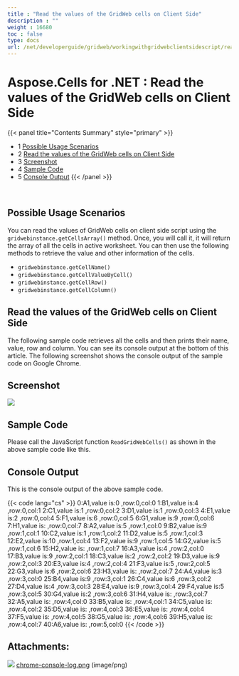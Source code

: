 ```yaml
---
title : "Read the values of the GridWeb cells on Client Side" 
description : "" 
weight : 16680 
toc : false
type: docs
url: /net/developerguide/gridweb/workingwithgridwebclientsidescript/read+the+values+of+the+gridweb+cells+on+client+side/
---
```


# Aspose.Cells for .NET : Read the values of the GridWeb cells on Client Side


{{< panel title="Contents Summary" style="primary" >}}
*   1 [Possible Usage Scenarios](#possible-usage-scenarios)
*   2 [Read the values of the GridWeb cells on Client Side](#read-the-values-of-the-gridweb-cells-on-client-side)
*   3 [Screenshot](#screenshot)
*   4 [Sample Code](#sample-code)
*   5 [Console Output](#console-output)
{{< /panel >}}
 

 

## Possible Usage Scenarios

You can read the values of GridWeb cells on client side script using the `gridwebinstance.getCellsArray()` method. Once, you will call it, it will return the array of all the cells in active worksheet. You can then use the following methods to retrieve the value and other information of the cells.

*   `gridwebinstance.getCellName()`
*   `gridwebinstance.getCellValueByCell()`
*   `gridwebinstance.getCellRow()`
*   `gridwebinstance.getCellColumn()`

## Read the values of the GridWeb cells on Client Side

The following sample code retrieves all the cells and then prints their name, value, row and column. You can see its console output at the bottom of this article. The following screenshot shows the console output of the sample code on Google Chrome.

## Screenshot

![](https://docs2.aspose.com/cells/net/attachments/5013765/5115360.png)

## Sample Code

  

Please call the JavaScript function `ReadGridWebCells()` as shown in the above sample code like this.

  

## Console Output

This is the console output of the above sample code.

{{< code lang="cs" >}}
0:A1,value is:0 ,row:0,col:0
1:B1,value is:4 ,row:0,col:1
2:C1,value is:1 ,row:0,col:2
3:D1,value is:1 ,row:0,col:3
4:E1,value is:2 ,row:0,col:4
5:F1,value is:6 ,row:0,col:5
6:G1,value is:9 ,row:0,col:6
7:H1,value is: ,row:0,col:7
8:A2,value is:5 ,row:1,col:0
9:B2,value is:9 ,row:1,col:1
10:C2,value is:1 ,row:1,col:2
11:D2,value is:5 ,row:1,col:3
12:E2,value is:10 ,row:1,col:4
13:F2,value is:9 ,row:1,col:5
14:G2,value is:5 ,row:1,col:6
15:H2,value is: ,row:1,col:7
16:A3,value is:4 ,row:2,col:0
17:B3,value is:9 ,row:2,col:1
18:C3,value is:2 ,row:2,col:2
19:D3,value is:9 ,row:2,col:3
20:E3,value is:4 ,row:2,col:4
21:F3,value is:5 ,row:2,col:5
22:G3,value is:6 ,row:2,col:6
23:H3,value is: ,row:2,col:7
24:A4,value is:3 ,row:3,col:0
25:B4,value is:9 ,row:3,col:1
26:C4,value is:6 ,row:3,col:2
27:D4,value is:4 ,row:3,col:3
28:E4,value is:9 ,row:3,col:4
29:F4,value is:5 ,row:3,col:5
30:G4,value is:2 ,row:3,col:6
31:H4,value is: ,row:3,col:7
32:A5,value is: ,row:4,col:0
33:B5,value is: ,row:4,col:1
34:C5,value is: ,row:4,col:2
35:D5,value is: ,row:4,col:3
36:E5,value is: ,row:4,col:4
37:F5,value is: ,row:4,col:5
38:G5,value is: ,row:4,col:6
39:H5,value is: ,row:4,col:7
40:A6,value is: ,row:5,col:0 
{{< /code >}}

## Attachments:

![](https://docs2.aspose.com/cells/net/images/icons/bullet_blue.gif) [chrome-console-log.png](https://docs2.aspose.com/cells/net/attachments/5013765/5115360.png) (image/png)  


